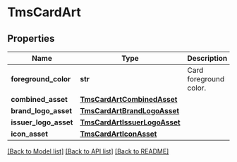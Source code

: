 # TmsCardArt

## Properties
Name | Type | Description | Notes
------------ | ------------- | ------------- | -------------
**foreground_color** | **str** | Card foreground color.  | [optional] 
**combined_asset** | [**TmsCardArtCombinedAsset**](TmsCardArtCombinedAsset.md) |  | [optional] 
**brand_logo_asset** | [**TmsCardArtBrandLogoAsset**](TmsCardArtBrandLogoAsset.md) |  | [optional] 
**issuer_logo_asset** | [**TmsCardArtIssuerLogoAsset**](TmsCardArtIssuerLogoAsset.md) |  | [optional] 
**icon_asset** | [**TmsCardArtIconAsset**](TmsCardArtIconAsset.md) |  | [optional] 

[[Back to Model list]](../README.md#documentation-for-models) [[Back to API list]](../README.md#documentation-for-api-endpoints) [[Back to README]](../README.md)


